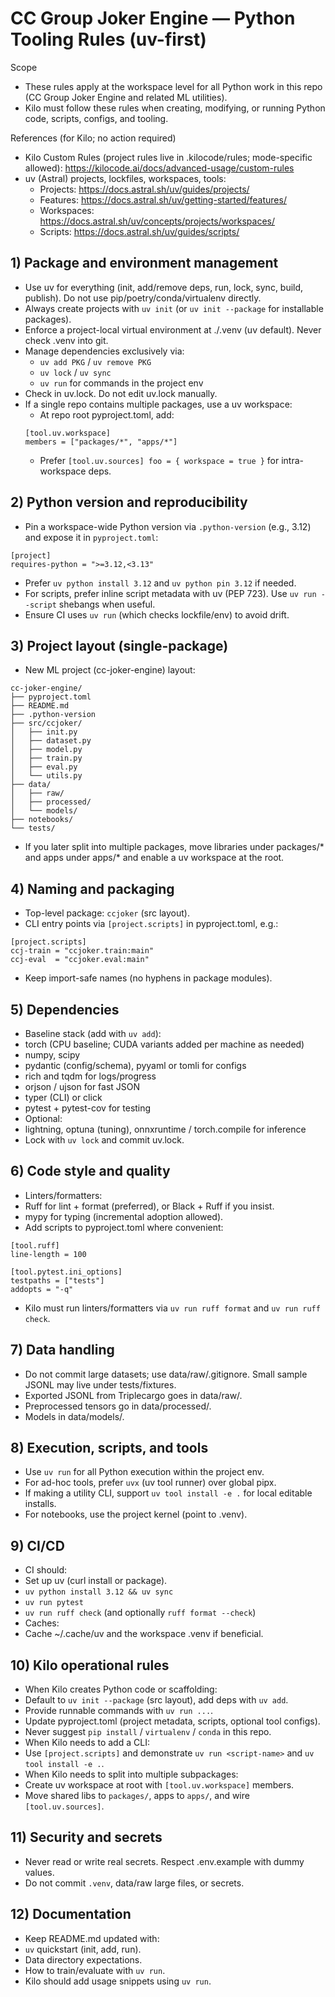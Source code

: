 
# CC Group Joker Engine — Python Tooling Rules (uv-first)

Scope
- These rules apply at the workspace level for all Python work in this repo (CC Group Joker Engine and related ML utilities).
- Kilo must follow these rules when creating, modifying, or running Python code, scripts, configs, and tooling.

References (for Kilo; no action required)
- Kilo Custom Rules (project rules live in .kilocode/rules; mode-specific allowed): https://kilocode.ai/docs/advanced-usage/custom-rules
- uv (Astral) projects, lockfiles, workspaces, tools:
    - Projects: https://docs.astral.sh/uv/guides/projects/
    - Features: https://docs.astral.sh/uv/getting-started/features/
    - Workspaces: https://docs.astral.sh/uv/concepts/projects/workspaces/
    - Scripts: https://docs.astral.sh/uv/guides/scripts/

## 1) Package and environment management
- Use uv for everything (init, add/remove deps, run, lock, sync, build, publish). Do not use pip/poetry/conda/virtualenv directly.
- Always create projects with `uv init` (or `uv init --package` for installable packages).
- Enforce a project-local virtual environment at ./.venv (uv default). Never check .venv into git.
- Manage dependencies exclusively via:
    - `uv add PKG` / `uv remove PKG`
    - `uv lock` / `uv sync`
    - `uv run` for commands in the project env
- Check in uv.lock. Do not edit uv.lock manually.
- If a single repo contains multiple packages, use a uv workspace:
    - At repo root pyproject.toml, add:
    ```
    [tool.uv.workspace]
    members = ["packages/*", "apps/*"]
    ```
    - Prefer `[tool.uv.sources] foo = { workspace = true }` for intra-workspace deps.

## 2) Python version and reproducibility
- Pin a workspace-wide Python version via `.python-version` (e.g., 3.12) and expose it in `pyproject.toml`:
```
[project]
requires-python = ">=3.12,<3.13"
```
- Prefer `uv python install 3.12` and `uv python pin 3.12` if needed.
- For scripts, prefer inline script metadata with uv (PEP 723). Use `uv run --script` shebangs when useful.
- Ensure CI uses `uv run` (which checks lockfile/env) to avoid drift.

## 3) Project layout (single-package)
- New ML project (cc-joker-engine) layout:
```
cc-joker-engine/
├── pyproject.toml
├── README.md
├── .python-version
├── src/ccjoker/
│   ├── init.py
│   ├── dataset.py
│   ├── model.py
│   ├── train.py
│   ├── eval.py
│   └── utils.py
├── data/
│   ├── raw/
│   ├── processed/
│   └── models/
├── notebooks/
└── tests/
```
- If you later split into multiple packages, move libraries under packages/* and apps under apps/* and enable a uv workspace at the root.

## 4) Naming and packaging
- Top-level package: `ccjoker` (src layout).
- CLI entry points via `[project.scripts]` in pyproject.toml, e.g.:
```
[project.scripts]
ccj-train = "ccjoker.train:main"
ccj-eval  = "ccjoker.eval:main"
```

- Keep import-safe names (no hyphens in package modules).

## 5) Dependencies
- Baseline stack (add with `uv add`):
- torch (CPU baseline; CUDA variants added per machine as needed)
- numpy, scipy
- pydantic (config/schema), pyyaml or tomli for configs
- rich and tqdm for logs/progress
- orjson / ujson for fast JSON
- typer (CLI) or click
- pytest + pytest-cov for testing
- Optional:
- lightning, optuna (tuning), onnxruntime / torch.compile for inference
- Lock with `uv lock` and commit uv.lock.

## 6) Code style and quality
- Linters/formatters:
- Ruff for lint + format (preferred), or Black + Ruff if you insist.
- mypy for typing (incremental adoption allowed).
- Add scripts to pyproject.toml where convenient:
```
[tool.ruff]
line-length = 100

[tool.pytest.ini_options]
testpaths = ["tests"]
addopts = "-q"
```

- Kilo must run linters/formatters via `uv run ruff format` and `uv run ruff check`.

## 7) Data handling
- Do not commit large datasets; use data/raw/.gitignore. Small sample JSONL may live under tests/fixtures.
- Exported JSONL from Triplecargo goes in data/raw/.
- Preprocessed tensors go in data/processed/.
- Models in data/models/.

## 8) Execution, scripts, and tools
- Use `uv run` for all Python execution within the project env.
- For ad-hoc tools, prefer `uvx` (uv tool runner) over global pipx.
- If making a utility CLI, support `uv tool install -e .` for local editable installs.
- For notebooks, use the project kernel (point to .venv).

## 9) CI/CD
- CI should:
- Set up uv (curl install or package).
- `uv python install 3.12 && uv sync`
- `uv run pytest`
- `uv run ruff check` (and optionally `ruff format --check`)
- Caches:
- Cache ~/.cache/uv and the workspace .venv if beneficial.

## 10) Kilo operational rules
- When Kilo creates Python code or scaffolding:
- Default to `uv init --package` (src layout), add deps with `uv add`.
- Provide runnable commands with `uv run ...`.
- Update pyproject.toml (project metadata, scripts, optional tool configs).
- Never suggest `pip install` / `virtualenv` / `conda` in this repo.
- When Kilo needs to add a CLI:
- Use `[project.scripts]` and demonstrate `uv run <script-name>` and `uv tool install -e .`.
- When Kilo needs to split into multiple subpackages:
- Create uv workspace at root with `[tool.uv.workspace]` members.
- Move shared libs to `packages/`, apps to `apps/`, and wire `[tool.uv.sources]`.

## 11) Security and secrets
- Never read or write real secrets. Respect .env.example with dummy values.
- Do not commit `.venv`, data/raw large files, or secrets.

## 12) Documentation
- Keep README.md updated with:
- `uv` quickstart (init, add, run).
- Data directory expectations.
- How to train/evaluate with `uv run`.
- Kilo should add usage snippets using `uv run`.